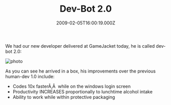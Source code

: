 ﻿---
coverImage: /images/fallback-post-header.png
date: "2009-02-05T16:00:19.000Z"
tags: []
title: Dev-Bot 2.0
oldUrl: /misc/dev-bot-20
---

We had our new developer delivered at GameJacket today, he is called dev-bot 2.0:

<!-- more -->

![photo](https://www.mikecann.blog/wp-content/uploads/2009/02/photo.jpg "photo")

As you can see he arrived in a box, his improvements over the previous human-dev 1.0 include:

- Codes 10x fasterÃ‚Â  while on the windows login screen
- Productivity INCREASES proportionally to lunchtime alcohol intake
- Ability to work while within protective packaging
